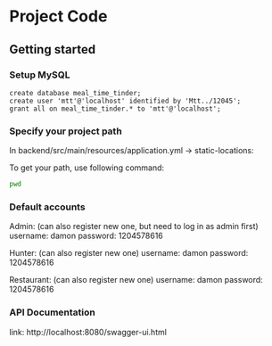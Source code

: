 # Project Code



## Getting started

### Setup MySQL 
```mysql
create database meal_time_tinder;
create user 'mtt'@'localhost' identified by 'Mtt../12045';
grant all on meal_time_tinder.* to 'mtt'@'localhost';
```
### Specify your project path
In backend/src/main/resources/application.yml -> static-locations:

To get your path, use following command:
```sh
pwd
```


### Default accounts

Admin: (can also register new one, but need to log in as admin first) 
username: damon
password: 1204578616

Hunter: (can also register new one)
username: damon
password: 1204578616

Restaurant: (can also register new one)
username: damon
password: 1204578616

### API Documentation

link: http://localhost:8080/swagger-ui.html